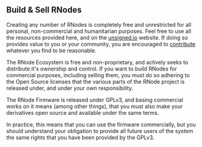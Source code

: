[title]: <> (Sell RNodes)
## Build & Sell RNodes
Creating any number of RNodes is completely free and unrestricted for all personal, non-commercial and humanitarian purposes. Feel free to use all the resources provided here, and on the [unsigned.io](https://unsigned.io/) website. If doing so provides value to you or your community, you are encouraged to [contribute]({ASSET_PATH}contribute.html) whatever you find to be reasonable.

The RNode Ecosystem is free and non-proprietary, and actively seeks to distribute it's ownership and control. If you want to build RNodes for commercial purposes, including selling them, you must do so adhering to the Open Source licenses that the various parts of the RNode project is released under, and under your own responsibility.

The RNode Firmware is released under GPLv3, and basing commercial works on it means (among other things), that you must also make your derivatives open source and available under the same terms.

In practice, this means that you can use the firmware commercially, but you should understand your obligation to provide all future users of the system the same rights that you have been provided by the GPLv3.